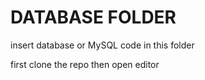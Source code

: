 # DATABASE FOLDER

insert database or MySQL code in this folder

first clone the repo
then open editor
